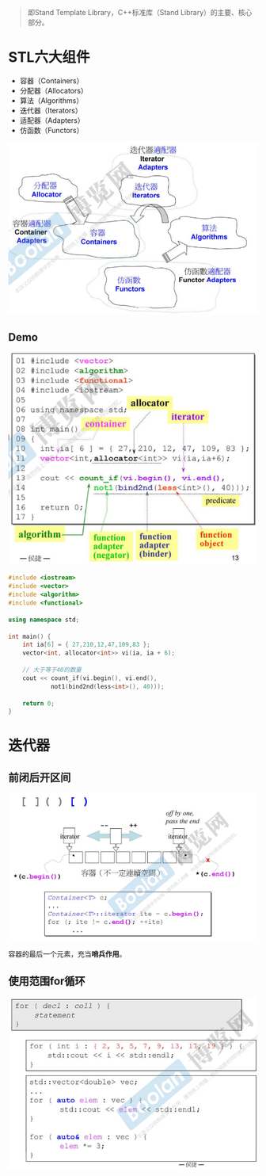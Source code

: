 > 即Stand Template Library，C++标准库（Stand Library）的主要、核心部分。



# STL六大组件

- 容器（Containers）
- 分配器（Allocators）
- 算法（Algorithms）
- 迭代器（Iterators）
- 适配器（Adapters）
- 仿函数（Functors）



![image-20220708194708188](STL.assets/image-20220708194708188.png)



## Demo

![image-20220708200146389](STL.assets/image-20220708200146389.png)

```C++
#include <iostream>
#include <vector>
#include <algorithm>
#include <functional>

using namespace std;

int main() {
	int ia[6] = { 27,210,12,47,109,83 };
	vector<int, allocator<int>> vi(ia, ia + 6);

    // 大于等于40的数量
	cout << count_if(vi.begin(), vi.end(),
			not1(bind2nd(less<int>(), 40)));

	return 0;
}
```



# 迭代器

## 前闭后开区间

![image-20220708202031879](STL.assets/image-20220708202031879.png)

容器的最后一个元素，充当**哨兵作用**。



## 使用范围for循环

![image-20220708203106899](STL.assets/image-20220708203106899.png)